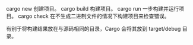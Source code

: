 cargo new 创建项目。
cargo build 构建项目。
cargo run 一步构建并运行项目。
cargo check 在不生成二进制文件的情况下构建项目来检查错误。

有别于将构建结果放在与源码相同的目录，Cargo 会将其放到 target/debug 目录。
